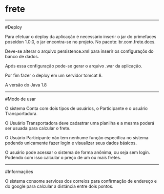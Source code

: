 # frete

-----------------------------------------------------------------------

#Deploy 

Para efetuar o deploy da aplicação é necessário inserir o jar do primefaces poseidon 1.0.0, o jar encontra-se no projeto. No pacote: br.com.frete.docs.

Deve-se alterar o arquivo persistence.xml para inserir os configuraçõs do banco de dados.

Após essa configuração pode-se gerar o arquivo .war da aplicação.

Por fim fazer o deploy em um servidor tomcat 8.

A versão do Java 1.8

------------------------------------------------------------------------

#Modo de usar

O sistema Conta com dois tipos de usuários, o Participante e o usuário Transportadora.

O Usuário Transportadora deve cadastrar uma planilha e a mesma poderá ser usuada para calcular  o frete.

O Usuário Participante não tem nenhume função especifica no sistema podendo unicamente fazer login e visualizar seus dados básicos.

O usuário pode acessar o sistema de forma anônima, ou seja sem login. Podendo com isso calcular o preço de um ou mais fretes.


------------------------------------------------------------------------

#Informações

O sistema consome services dos correios para confirmação de endereço e do google para calcular a distância entre dois pontos.
